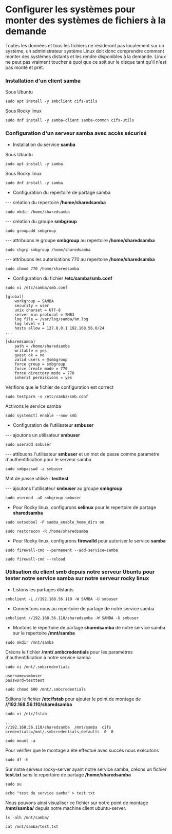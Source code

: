 # Configurer les systèmes pour monter des systèmes de fichiers à la demande

Toutes les données et tous les fichiers ne résideront pas localement sur un système, un administrateur système Linux doit donc comprendre comment monter des systèmes distants et les rendre disponibles à la demande. Linux ne peut pas vraiment toucher à quoi que ce soit sur le disque tant qu'il n'est pas monté et prêt.

### Installation d'un client samba

Sous Ubuntu

```
sudo apt install -y smbclient cifs-utils
```

Sous Rocky linux

```
sudo dnf install -y samba-client samba-common cifs-utils
```

### Configuration d'un serveur samba avec accès sécurisé

- Installation du service **samba**

Sous Ubuntu

```
sudo apt install -y samba
```

Sous Rocky linux

```
sudo dnf install -y samba
```

- Configuration du repertoire de partage samba

--- création du repertoire **/home/sharedsamba**

```
sudo mkdir /home/sharedsamba
```

--- création du groupe **smbgroup**

```
sudo groupadd smbgroup
```

--- attribuons le groupe **smbgroup** au repertoire **/home/sharedsamba**

```
sudo chgrp smbgroup /home/sharedsamba
```

--- attribuons les autorisations 770 au repertoire **/home/sharedsamba**

```
sudo chmod 770 /home/sharedsamba
```

- Configuration du fichier **/etc/samba/smb.conf**

```
sudo vi /etc/samba/smb.conf
```

```
[global]
    workgroup = SAMBA
    security = user
    unix charset = UTF-8
    server min protocol = SMB3
    log file = /var/log/samba/%m.log
	log level = 1
    hosts allow = 127.0.0.1 192.168.56.0/24 
...
...
[sharedsamba]
    path = /home/sharedsamba
    writable = yes
    guest ok = no
    valid users = @smbgroup
    force group = smbgroup
    force create mode = 770
    force directory mode = 770
    inherit permissions = yes
```

Vérifions que le fichier de configuration est correct

```
sudo testparm -s /etc/samba/smb.conf
```

Activons le service samba

```
sudo systemctl enable --now smb
```

- Configuration de l'utilisateur **smbuser**

--- ajoutons un utilisateur **smbuser**

```
sudo useradd smbuser
```

--- attibuons l'utilisateur **smbuser** et un mot de passe comme paramètre d'authentification pour le serveur samba

```
sudo smbpasswd -a smbuser
```

Mot de passe utilisé : **testtest**

--- ajoutons l'utilisateur **smbuser** au groupe **smbgroup**

```
sudo usermod -aG smbgroup smbuser
```

- Pour Rocky linux, configurons **selinux** pour le repertoire de partage **sharedsamba**

```
sudo setsebool -P samba_enable_home_dirs on
```

```
sudo restorecon -R /home/sharedsamba
```

- Pour Rocky linux, configurons **firewalld** pour autoriser le service **samba**

```
sudo firewall-cmd --permanent --add-service=samba
```

```
sudo firewall-cmd --reload
```

### Utilisation du client smb depuis notre serveur Ubuntu pour tester notre service samba sur notre serveur rocky linux

- Listons les partages distants

```
smbclient -L //192.168.56.110 -W SAMBA -U smbuser
```

- Connectons nous au repertoire de partage de notre service samba

```
smbclient //192.168.56.110/sharedsamba -W SAMBA -U smbuser
```

- Montons le repertoire de partage **sharedsamba** de notre service samba sur le repertoire **/mnt/samba**

```
sudo mkdir /mnt/samba
```

Créons le fichier **/mnt/.smbcredentials** pour les paramètres d'authentification à notre service samba

```
sudo vi /mnt/.smbcredentials
```

```
username=smbuser
password=testtest
```

```
sudo chmod 600 /mnt/.smbcredentials
```

Editons le fichier **/etc/fstab** pour ajouter le point de montage de **//192.168.56.110/sharedsamba**

```
sudo vi /etc/fstab
```

```
...
//192.168.56.110/sharedsamba  /mnt/samba  cifs  credentials=/mnt/.smbcredentials,defaults  0  0
```

```
sudo mount -a
```

Pour vérifier que le montage a été effectué avec succès nous exécutons

```
sudo df -h
```

Sur notre serveur rocky-server ayant notre service samba, créons un fichier **test.txt** sans le repertoire de partage **/home/sharedsamba**

```
sudo su
```

```
echo "test du service samba" > test.txt
```

Nous pouvons ainsi visualiser ce fichier sur notre point de montage **/mnt/samba/** depuis notre machine client ubuntu-server.

```
ls -alh /mnt/samba/
```

```
cat /mnt/samba/test.txt
```